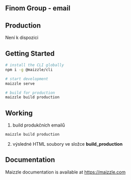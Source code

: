 ## Finom Group - email

## Production

Není k dispozici

## Getting Started

```sh
# install the CLI globally
npm i -g @maizzle/cli

# start development
maizzle serve

# build for production
maizzle build production
```

## Working

1. build produkčních emailů 
```sh
maizzle build production
```
2. výsledné HTML soubory ve složce **build_production**

## Documentation

Maizzle documentation is available at https://maizzle.com
